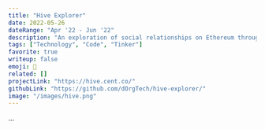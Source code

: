```yaml
---
title: "Hive Explorer"
date: 2022-05-26
dateRange: "Apr '22 - Jun '22"
description: "An exploration of social relationships on Ethereum through NFT transfers"
tags: ["Technology", "Code", "Tinker"]
favorite: true
writeup: false
emoji: 🐝
related: []
projectLink: "https://hive.cent.co/"
githubLink: "https://github.com/dOrgTech/hive-explorer/"
image: "/images/hive.png"
---
```


...
